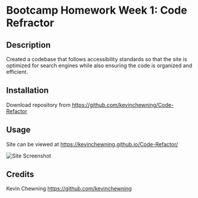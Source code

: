 # Bootcamp Homework Week 1: Code Refractor

## Description

Created a codebase that follows accessibility standards so that the site is optimized for search engines while also ensuring the code is organized and efficient.

## Installation

Download repository from https://github.com/kevinchewning/Code-Refactor

## Usage

Site can be viewed at https://kevinchewning.github.io/Code-Refactor/

![Site Screenshot](horiseon-screenshot.png)

## Credits

Kevin Chewning https://github.com/kevinchewning
